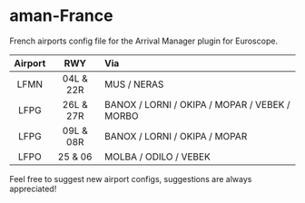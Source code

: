 # aman-France
French airports config file for the Arrival Manager plugin for Euroscope.

|Airport|RWY|Via|
|:-:|:-:|:-|
|LFMN|04L & 22R|MUS / NERAS|
|LFPG|26L & 27R|BANOX / LORNI / OKIPA / MOPAR / VEBEK / MORBO|
|LFPG|09L & 08R|BANOX / LORNI / OKIPA / MOPAR|
|LFPO|25 & 06|MOLBA / ODILO / VEBEK|

Feel free to suggest new airport configs, suggestions are always appreciated!

